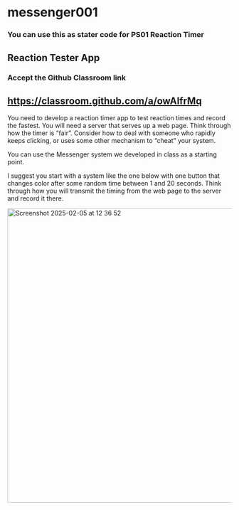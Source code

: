 # messenger001
### You can use this as stater code for PS01 Reaction Timer
## Reaction Tester App
### Accept the Github Classroom link 
## https://classroom.github.com/a/owAIfrMq   

You need to develop a reaction timer app to test reaction times and record the fastest. You will need a server that serves up a web page.  Think through how the timer is “fair”. Consider how to deal with someone who rapidly keeps clicking, or uses some other mechanism to “cheat” your system. 

You can use the Messenger system we developed in class as a starting point. 

I suggest you start with a system like the one below with one button that changes color after some random time between 1 and 20 seconds. Think through how you will transmit the timing from the web page to the server and record it there. 

<img width="662" alt="Screenshot 2025-02-05 at 12 36 52" src="https://github.com/user-attachments/assets/06741c20-da2d-442a-beed-15db1a94eac5" />

